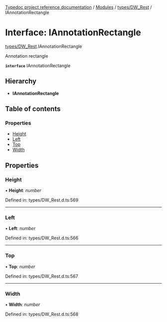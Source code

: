[Typedoc project reference documentation](../README.md) / [Modules](../modules.md) / [types/DW_Rest](../modules/types_dw_rest.md) / IAnnotationRectangle

# Interface: IAnnotationRectangle

[types/DW_Rest](../modules/types_dw_rest.md).IAnnotationRectangle

Annotation rectangle

**`interface`** IAnnotationRectangle

## Hierarchy

* **IAnnotationRectangle**

## Table of contents

### Properties

- [Height](types_dw_rest.iannotationrectangle.md#height)
- [Left](types_dw_rest.iannotationrectangle.md#left)
- [Top](types_dw_rest.iannotationrectangle.md#top)
- [Width](types_dw_rest.iannotationrectangle.md#width)

## Properties

### Height

• **Height**: *number*

Defined in: types/DW_Rest.d.ts:569

___

### Left

• **Left**: *number*

Defined in: types/DW_Rest.d.ts:566

___

### Top

• **Top**: *number*

Defined in: types/DW_Rest.d.ts:567

___

### Width

• **Width**: *number*

Defined in: types/DW_Rest.d.ts:568
